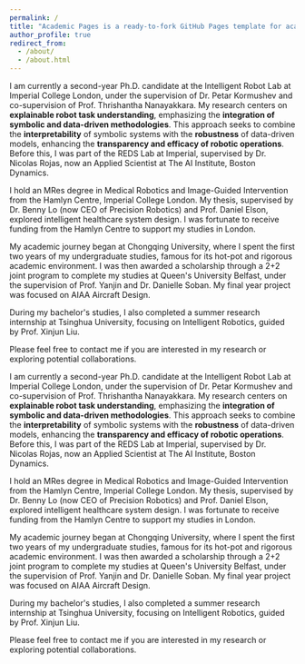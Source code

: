 ```yaml
---
permalink: /
title: "Academic Pages is a ready-to-fork GitHub Pages template for academic personal websites"
author_profile: true
redirect_from: 
  - /about/
  - /about.html
---
```


I am currently a second-year Ph.D. candidate at the Intelligent Robot Lab at Imperial College London, under the supervision of Dr. Petar Kormushev and co-supervision of Prof. Thrishantha Nanayakkara. My research centers on **explainable robot task understanding**, emphasizing the **integration of symbolic and data-driven methodologies**. This approach seeks to combine the **interpretability** of symbolic systems with the **robustness** of data-driven models, enhancing the **transparency and efficacy of robotic operations**. Before this, I was part of the REDS Lab at Imperial, supervised by Dr. Nicolas Rojas, now an Applied Scientist at The AI Institute, Boston Dynamics.

I hold an MRes degree in Medical Robotics and Image-Guided Intervention from the Hamlyn Centre, Imperial College London. My thesis, supervised by Dr. Benny Lo (now CEO of Precision Robotics) and Prof. Daniel Elson, explored intelligent healthcare system design. I was fortunate to receive funding from the Hamlyn Centre to support my studies in London.

My academic journey began at Chongqing University, where I spent the first two years of my undergraduate studies, famous for its hot-pot and rigorous academic environment. I was then awarded a scholarship through a 2+2 joint program to complete my studies at Queen's University Belfast, under the supervision of Prof. Yanjin and Dr. Danielle Soban. My final year project was focused on AIAA Aircraft Design.

During my bachelor's studies, I also completed a summer research internship at Tsinghua University, focusing on Intelligent Robotics, guided by Prof. Xinjun Liu.

Please feel free to contact me if you are interested in my research or exploring potential collaborations.

I am currently a second-year Ph.D. candidate at the Intelligent Robot Lab at Imperial College London, under the supervision of Dr. Petar Kormushev and co-supervision of Prof. Thrishantha Nanayakkara. My research centers on **explainable robot task understanding**, emphasizing the **integration of symbolic and data-driven methodologies**. This approach seeks to combine the **interpretability** of symbolic systems with the **robustness** of data-driven models, enhancing the **transparency and efficacy of robotic operations**. Before this, I was part of the REDS Lab at Imperial, supervised by Dr. Nicolas Rojas, now an Applied Scientist at The AI Institute, Boston Dynamics.

I hold an MRes degree in Medical Robotics and Image-Guided Intervention from the Hamlyn Centre, Imperial College London. My thesis, supervised by Dr. Benny Lo (now CEO of Precision Robotics) and Prof. Daniel Elson, explored intelligent healthcare system design. I was fortunate to receive funding from the Hamlyn Centre to support my studies in London.

My academic journey began at Chongqing University, where I spent the first two years of my undergraduate studies, famous for its hot-pot and rigorous academic environment. I was then awarded a scholarship through a 2+2 joint program to complete my studies at Queen's University Belfast, under the supervision of Prof. Yanjin and Dr. Danielle Soban. My final year project was focused on AIAA Aircraft Design.

During my bachelor's studies, I also completed a summer research internship at Tsinghua University, focusing on Intelligent Robotics, guided by Prof. Xinjun Liu.

Please feel free to contact me if you are interested in my research or exploring potential collaborations.
